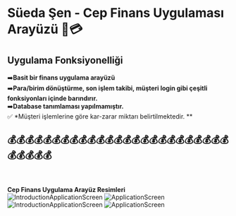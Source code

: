 # Süeda Şen - Cep Finans Uygulaması Arayüzü 🏦💳

## Uygulama Fonksiyonelliği

➡️**Basit bir finans uygulama arayüzü** <br/>
➡️**Para/birim dönüştürme, son işlem takibi, müşteri login gibi çeşitli fonksiyonları içinde barındırır.** <br/> 
➡️**Database tanımlaması yapılmamıştır.** <br/> 
✅ *Müşteri işlemlerine göre kar-zarar miktarı belirtilmektedir. ** <br/> 

## 💰💰💰💰💰💰💰💰💰💰💰💰💰💰💰💰💰💰💰💰💰💰💰💰💰💰💰💰💰💰
<br/>

**Cep Finans Uygulama Arayüz Resimleri** <br/>
![IntroductionApplicationScreen](https://i.hizliresim.com/IFUR4i.png) 
![ApplicationScreen](https://i.hizliresim.com/ejG11F.jpg)
![IntroductionApplicationScreen](https://i.hizliresim.com/RuONVz.jpg) 
![ApplicationScreen](https://i.hizliresim.com/0P0u1C.jpg)<br/>
